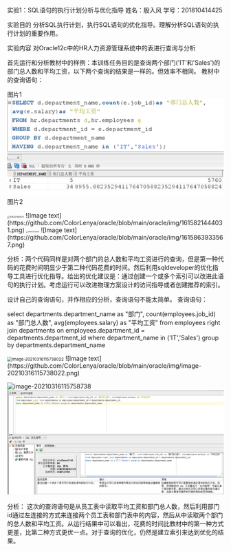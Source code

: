 实验1：SQL语句的执行计划分析与优化指导
姓名：殷入风 学号：201810414425

实验目的
分析SQL执行计划，执行SQL语句的优化指导。理解分析SQL语句的执行计划的重要作用。

实验内容
对Oracle12c中的HR人力资源管理系统中的表进行查询与分析

首先运行和分析教材中的样例：本训练任务目的是查询两个部门('IT'和'Sales')的部门总人数和平均工资，以下两个查询的结果是一样的。但效率不相同。 教材中的查询语句：

图片1
![Image text](https://github.com/ColorLenya/oracle/blob/main/oracle/img/1615821541118-1615866841634.png)
图片2


<img src="C:\Users\ASUS\Desktop\oracle\img\1615821444031.png" alt="1615821444031" style="zoom: 33%;" />
![Image text](https://github.com/ColorLenya/oracle/blob/main/oracle/img/1615821444031.png)

<img src="C:\Users\ASUS\Desktop\oracle\img\1615863933567.png" alt="1615863933567" style="zoom: 25%;" />
![Image text](https://github.com/ColorLenya/oracle/blob/main/oracle/img/1615863933567.png)

分析：两个代码同样是对两个部门的总人数和平均工资进行的查询，但是第一种代码的花费时间明显少于第二种代码花费的时间。然后利用sqldeveloper的优化指导工具进行优化指导。给出的优化建议是：通过创建一个或多个索引可以改进此语句的执行计划。考虑运行可以改进物理方案设计的访问指导或者创建推荐的索引。

设计自己的查询语句，并作相应的分析，查询语句不能太简单。 查询语句：

select departments.department_name as "部门", count(employees.job_id) as "部门总人数", avg(employees.salary) as "平均工资" from employees right join departments on employees.department_id = departments.department_id where department_name in ('IT','Sales') group by departments.department_name

<img src="C:\Users\ASUS\Desktop\oracle\img\image-20210316115738022.png" alt="image-20210316115738022" style="zoom: 67%;" />
![Image text](https://github.com/ColorLenya/oracle/blob/main/oracle/img/image-20210316115738022.png)

![image-20210316115758738](C:\Users\ASUS\Desktop\oracle\img\image-20210316115758738.png)
![Image text](https://github.com/ColorLenya/oracle/blob/main/oracle/img/image-20210316115758738.png)

分析： 这次的查询语句是从员工表中读取平均工资和部门总人数，然后利用部门id通过左连接的方式来连接两个员工表和部门表中的内容，然后从中读取两个部门的总人数和平均工资。从运行结果中可以看出，花费的时间比教材中的第一种方式更差，比第二种方式更优一点。对于查询的优化，仍然是建立索引来达到优化的结果。
